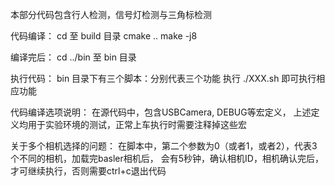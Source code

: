 本部分代码包含行人检测，信号灯检测与三角标检测

代码编译：
cd 至 build 目录
cmake ..
make -j8

编译完后：
cd ../bin
至 bin 目录

执行代码：
bin 目录下有三个脚本：分别代表三个功能
执行 ./XXX.sh 即可执行相应功能


代码编译选项说明：
在源代码中，包含USBCamera, DEBUG等宏定义，
上述定义均用于实验环境的测试，正常上车执行时需要注释掉这些宏

关于多个相机选择的问题：
在脚本中，第二个参数为0（或者1，或者2），代表3个不同的相机，加载完basler相机后，
会有5秒钟，确认相机ID，相机确认完后，才可继续执行，否则需要ctrl+c退出代码